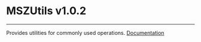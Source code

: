 # MSZUtils v1.0.2

---

Provides utilities for commonly used operations. [Documentation](https://bitbucket.org)